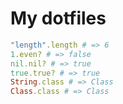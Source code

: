# My dotfiles

```ruby
"length".length # => 6
1.even? # => false
nil.nil? # => true
true.true? # => true
String.class # => Class
Class.class # => Class

```
